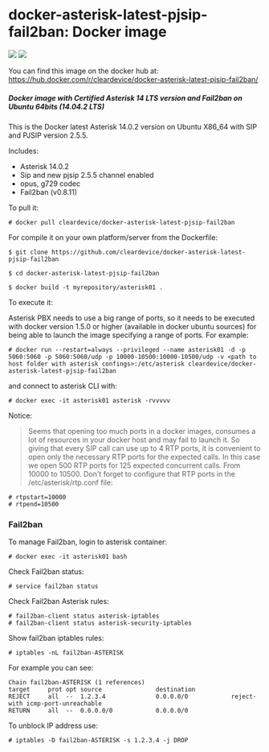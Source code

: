 # docker-asterisk-latest-pjsip-fail2ban: Docker image
[![](https://images.microbadger.com/badges/image/cleardevice/docker-asterisk-latest-pjsip-fail2ban.svg)](https://microbadger.com/images/cleardevice/docker-asterisk-latest-pjsip-fail2ban "Get your own image badge on microbadger.com") 
[![](https://images.microbadger.com/badges/version/cleardevice/docker-asterisk-latest-pjsip-fail2ban.svg)](https://microbadger.com/images/cleardevice/docker-asterisk-latest-pjsip-fail2ban "Get your own version badge on microbadger.com")


You can find this image on the docker hub at: https://hub.docker.com/r/cleardevice/docker-asterisk-latest-pjsip-fail2ban/

##### Docker image with Certified Asterisk 14 LTS version and Fail2ban on Ubuntu 64bits (14.04.2 LTS)

This is the Docker latest Asterisk 14.0.2 version on Ubuntu X86_64 with SIP and PJSIP version 2.5.5.

Includes:

- Asterisk 14.0.2
- Sip and new pjsip 2.5.5 channel enabled
- opus, g729 codec
- Fail2ban (v0.8.11)

To pull it:

`# docker pull cleardevice/docker-asterisk-latest-pjsip-fail2ban`

For compile it on your own platform/server from the Dockerfile:

`$ git clone https://github.com/cleardevice/docker-asterisk-latest-pjsip-fail2ban`

`$ cd docker-asterisk-latest-pjsip-fail2ban`

`$ docker build -t myrepository/asterisk01 .`

To execute it:

Asterisk PBX needs to use a big range of ports, so it needs to be executed with docker version 1.5.0 or higher (available in docker ubuntu sources) for being able to launch the image specifying a range of ports. For example:

`# docker run --restart=always --privileged --name asterisk01 -d -p 5060:5060 -p 5060:5060/udp -p 10000-10500:10000-10500/udp -v <path to host folder with asterisk confings>:/etc/asterisk cleardevice/docker-asterisk-latest-pjsip-fail2ban`

and connect to asterisk CLI with:

`# docker exec -it asterisk01 asterisk -rvvvvv`

Notice:

> Seems that opening too much ports in a docker images, consumes a lot of resources in your docker host and may fail to launch it. So giving that every SIP call can use up to 4 RTP ports, it is convenient to open only the necessary RTP ports for the expected calls. In this case we open 500 RTP ports for 125 expected concurrent calls. From 10000 to 10500. Don't forget to configure that RTP ports in the /etc/asterisk/rtp.conf file:

```
# rtpstart=10000
# rtpend=10500
```

### Fail2ban ###

To manage Fail2ban, login to asterisk container:

`# docker exec -it asterisk01 bash`

Check Fail2ban status:

`# service fail2ban status`

Check Fail2ban Asterisk rules:

```
# fail2ban-client status asterisk-iptables
# fail2ban-client status asterisk-security-iptables
```

Show fail2ban iptables rules:

`# iptables -nL fail2ban-ASTERISK`

For example you can see:

```
Chain fail2ban-ASTERISK (1 references)
target     prot opt source               destination
REJECT     all  --  1.2.3.4              0.0.0.0/0            reject-with icmp-port-unreachable
RETURN     all  --  0.0.0.0/0            0.0.0.0/0
```

To unblock IP address use:

`# iptables -D fail2ban-ASTERISK -s 1.2.3.4 -j DROP`
